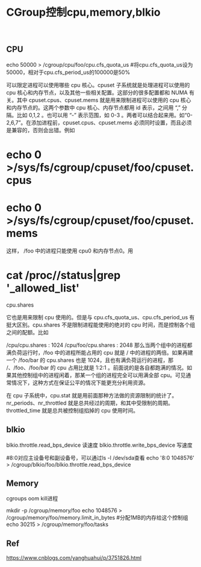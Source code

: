 # CGroup控制cpu,memory,blkio 

　　 
## CPU

 echo 50000 > /cgroup/cpu/foo/cpu.cfs_quota_us  #将cpu.cfs_quota_us设为50000，相对于cpu.cfs_period_us的100000是50%
 
 
 
 可以限定进程可以使用哪些 cpu 核心。cpuset 子系统就是处理进程可以使用的 cpu 核心和内存节点，以及其他一些相关配置。这部分的很多配置都和 NUMA 有关。其中 cpuset.cpus、cpuset.mems 就是用来限制进程可以使用的 cpu 核心和内存节点的。这两个参数中 cpu 核心、内存节点都用 id 表示，之间用 “,” 分隔。比如 0,1,2 。也可以用 “-” 表示范围，如 0-3 。两者可以结合起来用。如“0-2,6,7”。在添加进程前，cpuset.cpus、cpuset.mems 必须同时设置，而且必须是兼容的，否则会出错。例如

# echo 0 >/sys/fs/cgroup/cpuset/foo/cpuset.cpus
# echo 0 >/sys/fs/cgroup/cpuset/foo/cpuset.mems
这样， /foo 中的进程只能使用 cpu0 和内存节点0。用

# cat /proc/<pid>/status|grep '_allowed_list'


cpu.shares

它也是用来限制 cpu 使用的。但是与 cpu.cfs_quota_us、cpu.cfs_period_us 有挺大区别。cpu.shares 不是限制进程能使用的绝对的 cpu 时间，而是控制各个组之间的配额。比如

/cpu/cpu.shares : 1024
/cpu/foo/cpu.shares : 2048
那么当两个组中的进程都满负荷运行时，/foo 中的进程所能占用的 cpu 就是 / 中的进程的两倍。如果再建一个 /foo/bar 的 cpu.shares 也是 1024，且也有满负荷运行的进程，那 /、/foo、/foo/bar 的 cpu 占用比就是 1:2:1 。前面说的是各自都跑满的情况。如果其他控制组中的进程闲着，那某一个组的进程完全可以用满全部 cpu。可见通常情况下，这种方式在保证公平的情况下能更充分利用资源。



在 cpu 子系统中，cpu.stat 就是用前面那种方法做的资源限制的统计了。nr_periods、nr_throttled 就是总共经过的周期，和其中受限制的周期。throttled_time 就是总共被控制组掐掉的 cpu 使用时间。

## blkio 


blkio.throttle.read_bps_device   读速度 
blkio.throttle.write_bps_device  写速度

#8:0对应主设备号和副设备号，可以通过ls -l /dev/sda查看
echo '8:0   1048576' > /cgroup/blkio/foo/blkio.throttle.read_bps_device



## Memory 

cgroups oom kill进程

mkdir -p /cgroup/memory/foo
echo 1048576 >  /cgroup/memory/foo/memory.limit_in_bytes   #分配1MB的内存给这个控制组
echo 30215 > /cgroup/memory/foo/tasks 




## Ref 
https://www.cnblogs.com/yanghuahui/p/3751826.html







